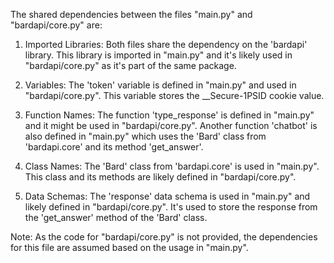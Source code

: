 The shared dependencies between the files "main.py" and "bardapi/core.py" are:

1. Imported Libraries: Both files share the dependency on the 'bardapi' library. This library is imported in "main.py" and it's likely used in "bardapi/core.py" as it's part of the same package.

2. Variables: The 'token' variable is defined in "main.py" and used in "bardapi/core.py". This variable stores the \__Secure-1PSID cookie value.

3. Function Names: The function 'type_response' is defined in "main.py" and it might be used in "bardapi/core.py". Another function 'chatbot' is also defined in "main.py" which uses the 'Bard' class from 'bardapi.core' and its method 'get_answer'.

4. Class Names: The 'Bard' class from 'bardapi.core' is used in "main.py". This class and its methods are likely defined in "bardapi/core.py".

5. Data Schemas: The 'response' data schema is used in "main.py" and likely defined in "bardapi/core.py". It's used to store the response from the 'get_answer' method of the 'Bard' class.

Note: As the code for "bardapi/core.py" is not provided, the dependencies for this file are assumed based on the usage in "main.py".